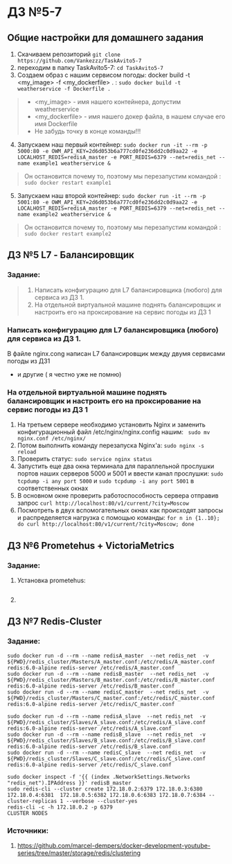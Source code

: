 # ДЗ №5-7

## Общие настройки для домашнего задания
1. Скачиваем репозиторий `git clone https://github.com/Vankezzz/TaskAvito5-7`
2. переходим в папку TaskAvito5-7: `cd TaskAvito5-7`
3. Создаем образ с нашим сервисом погоды: docker build -t <my_image> -f <my_dockerfile> . : `sudo docker build -t weatherservice -f Dockerfile .`
>* <my_image> - имя нашего контейнера, допустим weatherservice
>* <my_dockerfile> - имя нашего докер файла, в нашем случае его имя Dockerfile
>* Не забудь точку в конце команды!!!
4. Запускаем наш первый контейнер: `sudo docker run -it --rm -p 5000:80 -e OWM_API_KEY=2d6d053b6a777cd0fe236dd2c0d9aa22 -e LOCALHOST_REDIS=redisA_master -e PORT_REDIS=6379 --net=redis_net --name example1 weatherservice &`
> Он остановится почему то, поэтому мы перезапустим командой : `sudo docker restart example1`
5. Запускаем наш второй контейнер: `sudo docker run -it --rm -p 5001:80 -e OWM_API_KEY=2d6d053b6a777cd0fe236dd2c0d9aa22 -e LOCALHOST_REDIS=redisA_master -e PORT_REDIS=6379 --net=redis_net --name example2 weatherservice &`
> Он остановится почему то, поэтому мы перезапустим командой : `sudo docker restart example2`

## ДЗ №5 L7 - Балансировщик
### Задание:
> 1. Написать конфигурацию для L7 балансировщика (любого) для сервиса из ДЗ 1. 
> 3. На отдельной виртуальной машине поднять балансировщик и настроить его на проксирование на сервис погоды из ДЗ 1

### Написать конфигурацию для L7 балансировщика (любого) для сервиса из ДЗ 1. 
В файле nginx.cong написан L7 балансировщик между двумя сервисами погоды из ДЗ1
  * и другие ( я честно уже не помню)

### На отдельной виртуальной машине поднять балансировщик и настроить его на проксирование на сервис погоды из ДЗ 1
1. На третьем сервере необходимо установить Nginx  и заменить конфигурационный файл /etc/nginx/nginx.config нашим: ` sudo mv nginx.conf /etc/nginx/`
2. Потом выполнить команду перезапуска Nginx'а: `sudo nginx -s reload`
3. Проверить статус: `sudo service nginx status`
4. Запустить еще два окна терминала для параллельной прослушки портов наших серверов 5000 и 5001 и ввести канал прослушки: `sudo tcpdump -i any port 5000` и `sudo tcpdump -i any port 5001` в соответственных окнах
5. В основном окне проверить работоспособность сервера отправив запрос `curl http://localhost:80/v1/current/?city=Moscow `
6. Посмотреть в двух вспомогательных окнах как происходят запросы и распределяется нагрузка с помощью команды: `for n in {1..10}; do curl http://localhost:80/v1/current/?city=Moscow; done
`

## ДЗ №6 Prometehus + VictoriaMetrics
### Задание:
1. Установка prometehus:
```
```
2.

## ДЗ №7 Redis-Cluster
### Задание:
```
sudo docker run -d --rm --name redisA_master  --net redis_net  -v ${PWD}/redis_cluster/Masters/A_master.conf:/etc/redis/A_master.conf  redis:6.0-alpine redis-server /etc/redis/A_master.conf
sudo docker run -d --rm --name redisB_master  --net redis_net  -v ${PWD}/redis_cluster/Masters/B_master.conf:/etc/redis/B_master.conf  redis:6.0-alpine redis-server /etc/redis/B_master.conf
sudo docker run -d --rm --name redisC_master  --net redis_net  -v ${PWD}/redis_cluster/Masters/C_master.conf:/etc/redis/C_master.conf  redis:6.0-alpine redis-server /etc/redis/C_master.conf
```

```
sudo docker run -d --rm --name redisA_slave  --net redis_net  -v ${PWD}/redis_cluster/Slaves/A_slave.conf:/etc/redis/A_slave.conf  redis:6.0-alpine redis-server /etc/redis/A_slave.conf
sudo docker run -d --rm --name redisB_slave  --net redis_net  -v ${PWD}/redis_cluster/Slaves/B_slave.conf:/etc/redis/B_slave.conf  redis:6.0-alpine redis-server /etc/redis/B_slave.conf
sudo docker run -d --rm --name redisC_slave  --net redis_net  -v ${PWD}/redis_cluster/Slaves/C_slave.conf:/etc/redis/C_slave.conf  redis:6.0-alpine redis-server /etc/redis/C_slave.conf
```

```
sudo docker inspect -f '{{ (index .NetworkSettings.Networks "redis_net").IPAddress }}' redisB_master   
sudo redis-cli --cluster create 172.18.0.2:6379 172.18.0.3:6380 172.18.0.4:6381  172.18.0.5:6382 172.18.0.6:6383 172.18.0.7:6384 --cluster-replicas 1 --verbose --cluster-yes 
redis-cli -c -h 172.18.0.2 -p 6379
CLUSTER NODES
```
### Источники:
1. https://github.com/marcel-dempers/docker-development-youtube-series/tree/master/storage/redis/clustering
